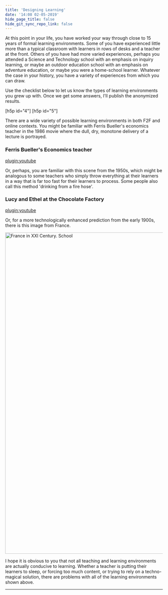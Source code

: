 ```yaml
---
title: 'Designing Learning'
date: '14:08 02-05-2019'
hide_page_title: false
hide_git_sync_repo_link: false
---
```


At this point in your life, you have worked your way through close to 15 years of formal learning environments. Some of you have experienced little more than a typical classroom with learners in rows of desks and a teacher at the front. Others of you have had more varied experiences, perhaps you attended a Science and Technology school with an emphasis on inquiry learning, or maybe an outdoor education school with an emphasis on adventure education, or maybe you were a home-school learner. Whatever the case in your history, you have a variety of experiences from which you can draw.

Use the checklist below to let us know the types of learning environments you grew up with. Once we get some answers, I'll publish the anonymized results.

[h5p id="4"]
[h5p id="5"]

There are a wide variety of possible learning environments in both F2F and online contexts. You might be familiar with Ferris Bueller's economics teacher in the 1986 movie where the dull, dry, monotone delivery of a lecture is portrayed.

### Ferris Bueller's Economics teacher

[plugin:youtube](https://www.youtube.com/watch?v=uhiCFdWeQfA)

Or, perhaps, you are familiar with this scene from the 1950s, which might be analogous to some teachers who simply throw everything at their learners in a way that is far too fast for their learners to process. Some people also call this method 'drinking from a fire hose'.

### Lucy and Ethel at the Chocolate Factory

[plugin:youtube](https://www.youtube.com/watch?v=8NPzLBSBzPI)

Or, for a more technologically enhanced prediction from the early 1900s, there is this image from France.

<a title="Jean Marc Cote (if 1901) or Villemard (if 1910)
http://publicdomainreview.org/2012/06/30/france-in-the-year-2000-1899-1910/ [Public domain], via Wikimedia Commons" href="https://commons.wikimedia.org/wiki/File:France_in_XXI_Century._School.jpg"><img width="1024" alt="France in XXI Century. School" src="https://upload.wikimedia.org/wikipedia/commons/thumb/0/05/France_in_XXI_Century._School.jpg/512px-France_in_XXI_Century._School.jpg"></a>

I hope it is obvious to you that not all teaching and learning environments are actually conducive to learning. Whether a teacher is putting their learners to sleep, or forcing too much content, or trying to rely on a techno-magical solution, there are problems with all of the learning environments shown above.

---
